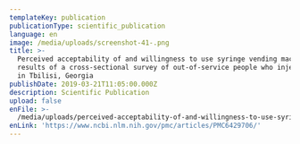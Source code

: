 ```yaml
---
templateKey: publication
publicationType: scientific_publication
language: en
image: /media/uploads/screenshot-41-.png
title: >-
  Perceived acceptability of and willingness to use syringe vending machines:
  results of a cross-sectional survey of out-of-service people who inject drugs
  in Tbilisi, Georgia
publishDate: 2019-03-21T11:05:00.000Z
description: Scientific Publication
upload: false
enFile: >-
  /media/uploads/perceived-acceptability-of-and-willingness-to-use-syringe-vending-machines.pdf
enLink: 'https://www.ncbi.nlm.nih.gov/pmc/articles/PMC6429706/'
---
```


